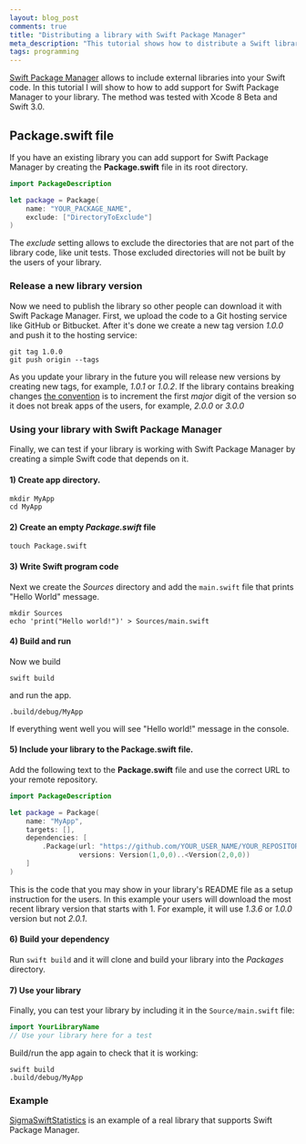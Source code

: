 ```yaml
---
layout: blog_post
comments: true
title: "Distributing a library with Swift Package Manager"
meta_description: "This tutorial shows how to distribute a Swift library with Swift Package Manager."
tags: programming
---
```



[Swift Package Manager](https://swift.org/package-manager/) allows to include external libraries into your Swift code. In this tutorial I will show to how to add support for Swift Package Manager to your library. The method was tested with Xcode 8 Beta and Swift 3.0.


## Package.swift file

If you have an existing library you can add support for Swift Package Manager by creating the **Package.swift** file in its root directory.

```Swift
import PackageDescription

let package = Package(
    name: "YOUR_PACKAGE_NAME",
    exclude: ["DirectoryToExclude"]
)
```

The *exclude* setting allows to exclude the directories that are not part of the library code, like unit tests. Those excluded directories will not be built by the users of your library.

### Release a new library version

Now we need to publish the library so other people can download it with Swift Package Manager. First, we upload the code to a Git hosting service like GitHub or Bitbucket. After it's done we create a new tag version *1.0.0* and push it to the hosting service:

```
git tag 1.0.0
git push origin --tags
```

As you update your library in the future you will release new versions by creating new tags, for example, *1.0.1* or *1.0.2*. If the library contains breaking changes [the convention](http://semver.org/) is to increment the first *major* digit of the version so it does not break apps of the users, for example, *2.0.0* or *3.0.0*

### Using your library with Swift Package Manager

Finally, we can test if your library is working with Swift Package Manager by creating a simple Swift code that depends on it.

#### 1) Create app directory.

```
mkdir MyApp
cd MyApp
```

#### 2) Create an empty *Package.swift* file

```
touch Package.swift
```

#### 3) Write Swift program code

Next we create the *Sources* directory and add the `main.swift` file that prints "Hello World" message.

```
mkdir Sources
echo 'print("Hello world!")' > Sources/main.swift
```


#### 4) Build and run

Now we build

```
swift build
```

and run the app.

```
.build/debug/MyApp
```

If everything went well you will see "Hello world!" message in the console.

#### 5) Include your library to the Package.swift file.

Add the following text to the **Package.swift** file and use the correct URL to your remote repository.

```Swift
import PackageDescription

let package = Package(
    name: "MyApp",
    targets: [],
    dependencies: [
        .Package(url: "https://github.com/YOUR_USER_NAME/YOUR_REPOSITORY.git",
                 versions: Version(1,0,0)..<Version(2,0,0))
    ]
)
```

This is the code that you may show in your library's README file as a setup instruction for the users. In this example your users will download the most recent library version that starts with 1. For example, it will use *1.3.6* or *1.0.0* version but not *2.0.1*.

#### 6) Build your dependency

Run `swift build` and it will clone and build your library into the *Packages* directory.


#### 7) Use your library

Finally, you can test your library by including it in the `Source/main.swift` file:

```Swift
import YourLibraryName
// Use your library here for a test
```

Build/run the app again to check that it is working:

```
swift build
.build/debug/MyApp
```

### Example

[SigmaSwiftStatistics](https://github.com/evgenyneu/SigmaSwiftStatistics) is an example of a real library that supports Swift Package Manager.


